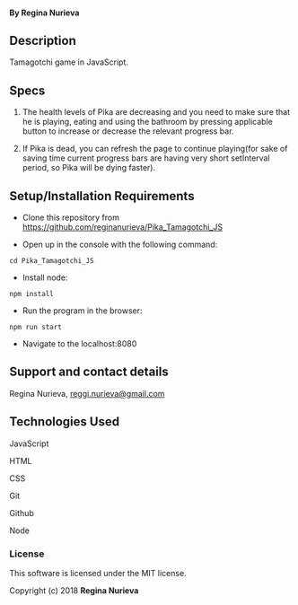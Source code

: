 #### By Regina Nurieva

## Description

Tamagotchi game in JavaScript.  

## Specs
1. The health levels of Pika are decreasing and you need to make sure that he is playing, eating and using the bathroom by pressing applicable button to increase or decrease the relevant progress bar.

2. If Pika is dead, you can refresh the page to continue playing(for sake of saving time current progress bars are having very short setInterval period, so Pika will be dying faster).

## Setup/Installation Requirements

* Clone this repository from https://github.com/reginanurieva/Pika_Tamagotchi_JS

* Open up in the console with the following command:
```
cd Pika_Tamagotchi_JS
```
* Install node:
```
npm install
```
* Run the program in the browser:
```
npm run start
```
* Navigate to the localhost:8080


## Support and contact details

Regina Nurieva, reggi.nurieva@gmail.com

## Technologies Used

JavaScript

HTML

CSS

Git

Github

Node


### License

This software is licensed under the MIT license.

Copyright (c) 2018 **Regina Nurieva**
